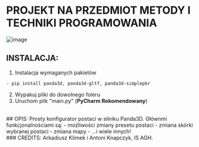 # PROJEKT NA PRZEDMIOT METODY I TECHNIKI PROGRAMOWANIA

![image](https://github.com/user-attachments/assets/7465d2b9-496a-4a7f-a5a9-01defc888311)
<br/>
## INSTALACJA:
1. Instalacja wymaganych pakietów
```
- pip install panda3d, panda3d-gltf, panda3d-simplepbr
```
2. Wypakuj pliki do dowolnego foleru
3. Uruchom plik "main.py" (__PyCharm Rekomendowany__)
<br/>
## OPIS:
Prosty konfigurator postaci w silniku Panda3D.
Głównmi funkcjonalnościami są:
- możliwości zmiany presetu postaci
- zmiana skórki wybranej postaci
- zmiana mapy
- ...i wiele innych!
<br/>
### CREDITS:
Arkadiusz Klimek i Antoni Knapczyk, IS AGH.
